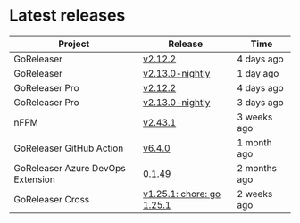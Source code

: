 # Latest releases

| Project                           | Release                                                                                         | Time        |
| --------------------------------- | ----------------------------------------------------------------------------------------------- | ----------- |
| GoReleaser | [v2.12.2](https://github.com/goreleaser/goreleaser/releases/tag/v2.12.2) | 4 days ago |
| GoReleaser | [v2.13.0-nightly](https://github.com/goreleaser/goreleaser/releases/tag/nightly) | 1 day ago |
| GoReleaser Pro | [v2.12.2](https://github.com/goreleaser/goreleaser-pro/releases/tag/v2.12.2) | 4 days ago |
| GoReleaser Pro | [v2.13.0-nightly](https://github.com/goreleaser/goreleaser-pro/releases/tag/nightly) | 3 days ago |
| nFPM | [v2.43.1](https://github.com/goreleaser/nfpm/releases/tag/v2.43.1) | 3 weeks ago |
| GoReleaser GitHub Action | [v6.4.0](https://github.com/goreleaser/goreleaser-action/releases/tag/v6.4.0) | 1 month ago |
| GoReleaser Azure DevOps Extension | [0.1.49](https://github.com/goreleaser/goreleaser-azure-devops-extension/releases/tag/0.1.49) | 2 months ago |
| GoReleaser Cross | [v1.25.1: chore: go 1.25.1](https://github.com/goreleaser/goreleaser-cross/releases/tag/v1.25.1) | 2 weeks ago |
